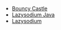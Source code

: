

- [Bouncy Castle](https://bouncycastle.org/)
- [Lazysodium Java](https://github.com/terl/lazysodium-java)  
- [Lazysodium](https://github.com/jedisct1/libsodium)  



